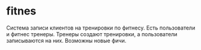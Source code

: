 # fitnes


Система записи клиентов на тренировки по фитнесу.
Есть пользователи и фитнес тренеры.
Тренеры создают тренировки, а пользователи записываются на них.
Возможны новые фичи.